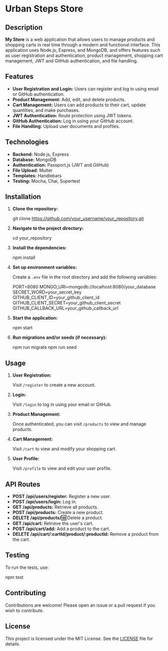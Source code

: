 # Urban Steps Store

## Description

**My Store** is a web application that allows users to manage products and shopping carts in real time through a modern and functional interface. This application uses Node.js, Express, and MongoDB, and offers features such as user registration and authentication, product management, shopping cart management, JWT and GitHub authentication, and file handling.

## Features

- **User Registration and Login:** Users can register and log in using email or GitHub authentication.
- **Product Management:** Add, edit, and delete products.
- **Cart Management:** Users can add products to their cart, update quantities, and make purchases.
- **JWT Authentication:** Route protection using JWT tokens.
- **GitHub Authentication:** Log in using your GitHub account.
- **File Handling:** Upload user documents and profiles.

## Technologies

- **Backend:** Node.js, Express
- **Database:** MongoDB
- **Authentication:** Passport.js (JWT and GitHub)
- **File Upload:** Multer
- **Templates:** Handlebars
- **Testing:** Mocha, Chai, Supertest

## Installation

1. **Clone the repository:**

   git clone https://github.com/your_username/your_repository.git

2. **Navigate to the project directory:**

   cd your_repository

3. **Install the dependencies:**

   npm install

4. **Set up environment variables:**

   Create a `.env` file in the root directory and add the following variables:

   PORT=8080
   MONGO_URI=mongodb://localhost:8080/your_database
   SECRET_WORD=your_secret_key
   GITHUB_CLIENT_ID=your_github_client_id
   GITHUB_CLIENT_SECRET=your_github_client_secret
   GITHUB_CALLBACK_URL=your_github_callback_url

5. **Start the application:**

   npm start

6. **Run migrations and/or seeds (if necessary):**

   npm run migrate
   npm run seed

## Usage

1. **User Registration:**

   Visit `/register` to create a new account.

2. **Login:**

   Visit `/login` to log in using your email or GitHub.

3. **Product Management:**

   Once authenticated, you can visit `/products` to view and manage products.

4. **Cart Management:**

   Visit `/cart` to view and modify your shopping cart.

5. **User Profile:**

   Visit `/profile` to view and edit your user profile.

## API Routes

- **POST /api/users/register:** Register a new user.
- **POST /api/users/login:** Log in.
- **GET /api/products:** Retrieve all products.
- **POST /api/products:** Create a new product.
- **DELETE /api/products/:id:** Delete a product.
- **GET /api/cart:** Retrieve the user's cart.
- **POST /api/cart/add:** Add a product to the cart.
- **DELETE /api/cart/:cartId/product/:productId:** Remove a product from the cart.

## Testing

To run the tests, use:

npm test

## Contributing

Contributions are welcome! Please open an issue or a pull request if you wish to contribute.

## License

This project is licensed under the MIT License. See the [LICENSE](LICENSE) file for details.
